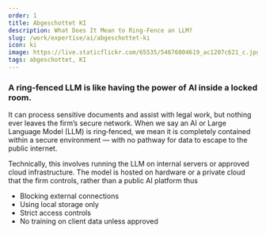 ```yaml
---
order: 1
title: Abgeschottet KI
description: What Does It Mean to Ring‑Fence an LLM?
slug: /work/expertise/ai/abgeschottet-ki
icon: ki
image: https://live.staticflickr.com/65535/54676004619_ac1207c621_c.jpg
tags: abgeschottet, KI
---
```


### A ring‑fenced LLM is like having the power of AI inside a locked room.

It can process sensitive documents and assist with legal work, but nothing ever leaves the firm’s secure network. When we say an AI or Large Language Model (LLM) is ring‑fenced, we mean it is completely contained within a secure environment — with no pathway for data to escape to the public internet.

Technically, this involves running the LLM on internal servers or approved cloud infrastructure. The model is hosted on hardware or a private cloud that the firm controls, rather than a public AI platform thus

- Blocking external connections
- Using local storage only
- Strict access controls
- No training on client data unless approved
